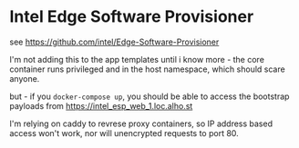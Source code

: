 # Intel Edge Software Provisioner

see https://github.com/intel/Edge-Software-Provisioner

I'm not adding this to the app templates until i know more - the core container runs privileged and in the host namespace, which should scare anyone.

but - if you `docker-compose up`, you should be able to access the bootstrap payloads from https://intel_esp_web_1.loc.alho.st

I'm relying on caddy to revrese proxy containers, so IP address based access won't work, nor will unencrypted requests to port 80.
